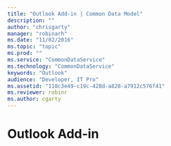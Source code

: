 ```yaml
---
title: "Outlook Add-in | Common Data Model"
description: ""
author: "chrisgarty"
manager: "robinarh"
ms.date: "11/02/2016"
ms.topic: "topic"
ms.prod: ""
ms.service: "CommonDataService"
ms.technology: "CommonDataService"
keywords: "Outlook"
audience: "Developer, IT Pro"
ms.assetid: "118c3e49-c19c-428d-a828-a7912c576f41"
ms.reviewer: robinr
ms.author: cgarty
---
```


# Outlook Add-in
